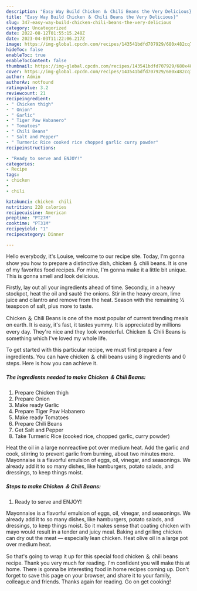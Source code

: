 ```yaml
---
description: "Easy Way Build Chicken ＆ Chili Beans the Very Delicious}"
title: "Easy Way Build Chicken ＆ Chili Beans the Very Delicious}"
slug: 347-easy-way-build-chicken-chili-beans-the-very-delicious
category: Uncategorized
date: 2022-08-12T01:55:15.248Z
date: 2023-04-03T11:22:06.217Z
image: https://img-global.cpcdn.com/recipes/143541bdfd707929/680x482cq70/chicken-chili-beans-recipe-main-photo.jpg
hideToc: false
enableToc: true
enableTocContent: false
thumbnail: https://img-global.cpcdn.com/recipes/143541bdfd707929/680x482cq70/chicken-chili-beans-recipe-main-photo.jpg
cover: https://img-global.cpcdn.com/recipes/143541bdfd707929/680x482cq70/chicken-chili-beans-recipe-main-photo.jpg
author: Admin
authorAv: notfound
ratingvalue: 3.2
reviewcount: 21
recipeingredient:
- " Chicken thigh"
- " Onion"
- " Garlic"
- " Tiger Paw Habanero"
- " Tomatoes"
- " Chili Beans"
- " Salt and Pepper"
- " Turmeric Rice cooked rice chopped garlic curry powder"
recipeinstructions:

- "Ready to serve and ENJOY!"
categories:
- Recipe
tags:
- chicken
- 
- chili

katakunci: chicken  chili 
nutrition: 228 calories
recipecuisine: American
preptime: "PT27M"
cooktime: "PT31M"
recipeyield: "1"
recipecategory: Dinner

---
```



Hello everybody, it's Louise, welcome to our recipe site. Today, I'm gonna show you how to prepare a distinctive dish, chicken ＆ chili beans. It is one of my favorites food recipes. For mine, I'm gonna make it a little bit unique. This is gonna smell and look delicious.

Firstly, lay out all your ingredients ahead of time. Secondly, in a heavy stockpot, heat the oil and sauté the onions. Stir in the heavy cream, lime juice and cilantro and remove from the heat. Season with the remaining ½ teaspoon of salt, plus more to taste.

Chicken ＆ Chili Beans is one of the most popular of current trending meals on earth. It is easy, it's fast, it tastes yummy. It is appreciated by millions every day. They're nice and they look wonderful. Chicken ＆ Chili Beans is something which I've loved my whole life.


To get started with this particular recipe, we must first prepare a few ingredients. You can have chicken ＆ chili beans using 8 ingredients and 0 steps. Here is how you can achieve it.

<!--inarticleads1-->

##### The ingredients needed to make Chicken ＆ Chili Beans:

1. Prepare  Chicken thigh
1. Prepare  Onion
1. Make ready  Garlic
1. Prepare  Tiger Paw Habanero
1. Make ready  Tomatoes
1. Prepare  Chili Beans
1. Get  Salt and Pepper
1. Take  Turmeric Rice (cooked rice, chopped garlic, curry powder)


Heat the oil in a large nonreactive pot over medium heat. Add the garlic and cook, stirring to prevent garlic from burning, about two minutes more. Mayonnaise is a flavorful emulsion of eggs, oil, vinegar, and seasonings. We already add it to so many dishes, like hamburgers, potato salads, and dressings, to keep things moist. 

<!--inarticleads2-->

##### Steps to make Chicken ＆ Chili Beans:


1. Ready to serve and ENJOY!

Mayonnaise is a flavorful emulsion of eggs, oil, vinegar, and seasonings. We already add it to so many dishes, like hamburgers, potato salads, and dressings, to keep things moist. So it makes sense that coating chicken with mayo would result in a tender and juicy meal. Baking and grilling chicken can dry out the meat — especially lean chicken. Heat olive oil in a large pot over medium heat. 

So that's going to wrap it up for this special food chicken ＆ chili beans recipe. Thank you very much for reading. I'm confident you will make this at home. There is gonna be interesting food in home recipes coming up. Don't forget to save this page on your browser, and share it to your family, colleague and friends. Thanks again for reading. Go on get cooking!
